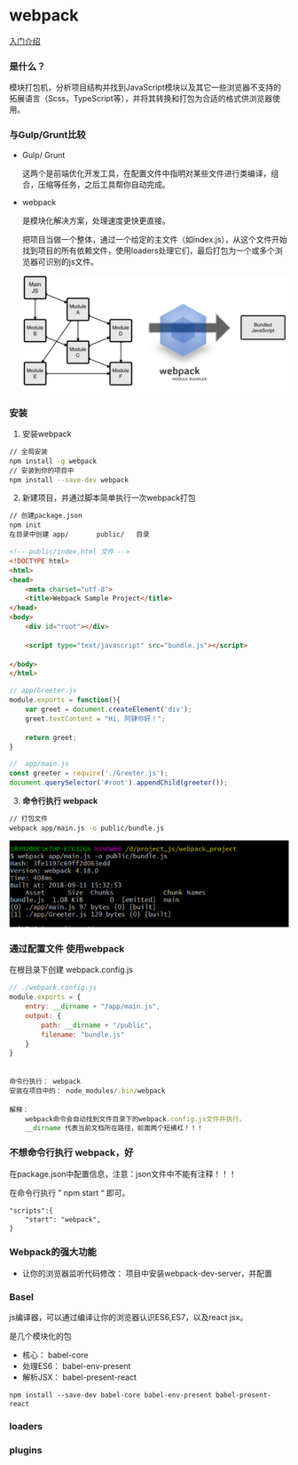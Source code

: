 # webpack

[入门介绍](https://www.jianshu.com/p/42e11515c10f)

### 是什么？

模块打包机，分析项目结构并找到JavaScript模块以及其它一些浏览器不支持的拓展语言（Scss，TypeScript等），并将其转换和打包为合适的格式供浏览器使用。

### 与Gulp/Grunt比较

- Gulp/ Grunt

  这两个是前端优化开发工具，在配置文件中指明对某些文件进行类编译，组合，压缩等任务，之后工具帮你自动完成。

- webpack

  是模块化解决方案，处理速度更快更直接。

  把项目当做一个整体，通过一个给定的主文件（如index.js），从这个文件开始找到项目的所有依赖文件，使用loaders处理它们，最后打包为一个或多个浏览器可识别的js文件。

  ![webpack工作原理](./assets/webpack工作原理.png)

### 安装

1. 安装webpack

```bash
// 全局安装
npm install -g webpack
// 安装到你的项目中
npm install --save-dev webpack
```

2. 新建项目，并通过脚本简单执行一次webpack打包

```bash
// 创建package.json 
npm init
在目录中创建 app/       public/   目录
```

```html
<!-- public/index.html 文件 -->
<!DOCTYPE html>
<html>
<head>
	<meta charset="utf-8">
	<title>Webpack Sample Project</title>
</head>
<body>
	<div id="root"></div>

	<script type="text/javascript" src="bundle.js"></script>

</body>
</html>
```

```javascript
// app/Greeter.js
module.exports = function(){
	var greet = document.createElement('div');
	greet.textContent = "Hi, 阿肆你好！";

	return greet;
}
```

```javascript
//  app/main.js
const greeter = require('./Greeter.js');
document.querySelector('#root').appendChild(greeter());
```

3. **命令行执行 webpack**

```bash
// 打包文件
webpack app/main.js -o public/bundle.js
```

![webpack打包](./assets/webpack打包.PNG)



### 通过配置文件 使用webpack

在根目录下创建 webpack.config.js

```js
// ./webpack.config.js
module.exports = {
    entry: __dirname + "/app/main.js",
    output: {
        path: __dirname + "/public",
        filename: "bundle.js"
    }
}


命令行执行： webpack
安装在项目中的： node_modules/.bin/webpack

解释： 
	webpack命令会自动找到文件目录下的webpack.config.js文件并执行。
	__dirname 代表当前文档所在路径，前面两个短横杠！！！
```



### 不想命令行执行 webpack，好

在package.json中配置信息，注意：json文件中不能有注释！！！

在命令行执行 ” npm start “ 即可。

```jso
"scripts":{
    "start": "webpack",
}
```

### Webpack的强大功能

- 让你的浏览器监听代码修改： 项目中安装webpack-dev-server，并配置

### Basel

js编译器，可以通过编译让你的浏览器认识ES6,ES7，以及react jsx。

是几个模块化的包

- 核心： babel-core
- 处理ES6： babel-env-present
- 解析JSX： babel-present-react

```shell
npm install --save-dev babel-core babel-env-present babel-present-react
```



### loaders

### plugins


